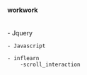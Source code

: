 <h4>workwork</h4><br>
    - Jquery
    
    - Javascript

    - inflearn
        -scroll_interaction

